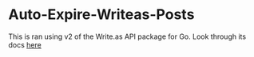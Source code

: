 # Auto-Expire-Writeas-Posts

This is ran using v2 of the Write.as API package for Go. Look through its docs <a href='https://godoc.org/go.code.as/writeas.v2' target='_blank'> here </a>
